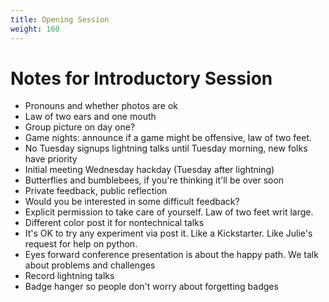 ```yaml
---
title: Opening Session
weight: 160
---
```


# Notes for Introductory Session

- Pronouns and whether photos are ok
- Law of two ears and one mouth
- Group picture on day one?
- Game nights: announce if a game might be offensive, law of two feet.
- No Tuesday signups lightning talks until Tuesday morning, new folks have priority
- Initial meeting Wednesday hackday (Tuesday after lightning)
- Butterflies and bumblebees, if you're thinking it'll be over soon
- Private feedback, public reflection
- Would you be interested in some difficult feedback?
- Explicit permission to take care of yourself. Law of two feet writ large.
- Different color post it for nontechnical talks
- It's OK to try any experiment via post it. Like a Kickstarter. Like Julie's request for help on python.
- Eyes forward conference presentation is about the happy path. We talk about problems and challenges
- Record lightning talks
- Badge hanger so people don't worry about forgetting badges
